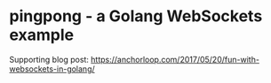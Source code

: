 # pingpong - a Golang WebSockets example

Supporting blog post: https://anchorloop.com/2017/05/20/fun-with-websockets-in-golang/